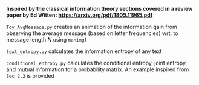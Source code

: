 **Inspired by the classical information theory sections covered in a review paper by Ed Witten: https://arxiv.org/pdf/1805.11965.pdf**

`Toy_AvgMessage.py` creates an animation of the information gain from observing the average message (based on letter frequencies) wrt. to message length $N$ using `manimgl`

`text_entropy.py` calculates the information entropy of any text

`conditional_entropy.py` calculates the conditional entropy, joint entropy, and mutual information for a probability matrix. An example inspired from `Sec 2.2` is provided
